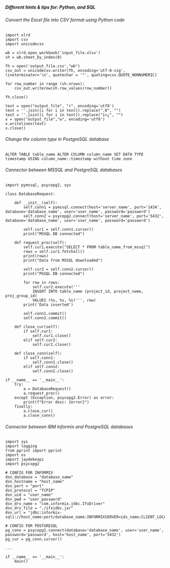 ##### Different hints & tips for: Python, and SQL

###### Convert the Excel file into CSV format using Python code

	import xlrd
	import csv
	import unicodecsv
	
	wb = xlrd.open_workbook('input_file.xlsx')
	sh = wb.sheet_by_index(0)
	
	fh = open('output_file.csv',"wb")
	csv_out = unicodecsv.writer(fh, encoding='utf-8-sig', lineterminator='\n', quotechar = '"', quoting=csv.QUOTE_NONNUMERIC)
	
	for row_number in range (sh.nrows):
	    csv_out.writerow(sh.row_values(row_number))
	
	fh.close()

	text = open("output_file", "r", encoding='utf8')
	text = ''.join([i for i in text]).replace(".0", "")
	text = ''.join([i for i in text]).replace("ï»¿", "")
	x = open("output_file","w", encoding='utf8')
	x.writelines(text)
	x.close()

###### Change the column type in PostgreSQL database

	ALTER TABLE table_name ALTER COLUMN column_name SET DATA TYPE timestamp USING column_name::timestamp without time zone

###### Connector between MSSQL and PostgreSQL databases

	import pymssql, psycopg2, sys
	
	class DatabaseRequest:
	
	    def __init__(self):
	        self.conn1 = pymssql.connect(host='server_name', port='1434', database='database_name', user='user_name', password='password')
	        self.conn2 = psycopg2.connect(host='server_name', port='5432', database='database_name', user='user_name', password='password')
	        
	        self.cur1 = self.conn1.cursor()
	        print("MSSQL DB connected")
	
	    def request_proc(self):
	        self.cur1.execute("SELECT * FROM table_name_from_mssql")
	        rows = self.cur1.fetchall()
	        print(rows)
	        print("Data from MSSQL downloaded") 
	
	        self.cur2 = self.conn2.cursor()
	        print("PGSQL DB connected")
	        
	        for row in rows:
	            self.cur2.execute('''
				INSERT INTO table_name (project_id, project_name, proj_group_id) 
				VALUES (%s, %s, %s)''', row)
	        print('Data inserted')
	
	        self.conn1.commit()
	        self.conn2.commit()
	        
	    def close_cur(self):
	        if self.cur1:
	            self.cur1.close()
	        elif self.cur2:
	            self.cur2.close()
	
	    def close_conn(self):
	        if self.conn1:
	            self.conn1.close()
	        elif self.conn2:
	            self.conn2.close()
	
	if __name__ == '__main__':
	    try:
	        a = DatabaseRequest()
	        a.request_proc()
	    except (Exception, psycopg2.Error) as error:
	        print(f"Error desc: {error}")
	    finally:
	        a.close_cur()
	        a.close_conn()
        
###### Connector between IBM Informix and PostgreSQL databases

	import sys
	import logging
	from pprint import pprint
	import os
	import jaydebeapi
	import psycopg2

	# CONFIG FOR INFORMIX
	dsn_database = "database_name"
	dsn_hostname = "host_name"
	dsn_port = "port"
	dsn_protocol = "TCPIP"
	dsn_uid = "user_name"
	dsn_pwd = "user_password"
	dsn_drv_name = "com.informix.jdbc.IfxDriver"
	dsn_drv_file = "./ifxjdbc.jar"
	dsn_url = "jdbc:informix-sqli://host_name:port/database_name:INFORMIXSERVER=ids_name;CLIENT_LOCALE=pl_pl.port;NEWCODESET=mazovia,mazovia,port"
	
	# CONFIG FOR POSTGRESQL
	pg_conn = psycopg2.connect(database='database_name', user='user_name', password='password', host='host_name', port='5432')
	pg_cur = pg_conn.cursor()
	
	...
	
	if __name__ == '__main__':
	    main()

